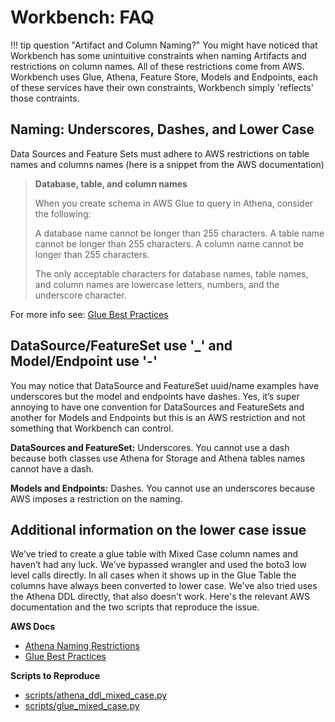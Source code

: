 # Workbench: FAQ

!!! tip question "Artifact and Column Naming?"
    You might have noticed that Workbench has some unintuitive constraints when naming Artifacts and restrictions on column names. All of these restrictions come from AWS. Workbench uses Glue, Athena, Feature Store, Models and Endpoints, each of these services have their own constraints, Workbench simply 'reflects' those contraints.
    
## Naming: Underscores, Dashes, and Lower Case

Data Sources and Feature Sets must adhere to AWS restrictions on table names and columns names (here is a snippet from the AWS documentation)

> **Database, table, and column names**
> 
> When you create schema in AWS Glue to query in Athena, consider the following:
> 
> A database name cannot be longer than 255 characters.
> A table name cannot be longer than 255 characters.
> A column name cannot be longer than 255 characters.
> 
> The only acceptable characters for database names, table names, and column names are lowercase letters, numbers, and the underscore character.

For more info see: [Glue Best Practices](https://docs.aws.amazon.com/athena/latest/ug/glue-best-practices.html#schema-names)

## DataSource/FeatureSet use '_'  and Model/Endpoint use '-'

You may notice that DataSource and FeatureSet uuid/name examples have underscores but the model and endpoints have dashes. Yes, it’s super annoying to have one convention for DataSources and FeatureSets and another for Models and Endpoints but this is an AWS restriction and not something that Workbench can control.

**DataSources and FeatureSet:** Underscores. You cannot use a dash because both classes use Athena for Storage and Athena tables names cannot have a dash.

**Models and Endpoints:** Dashes. You cannot use an underscores because AWS imposes a restriction on the naming.


## Additional information on the lower case issue
We’ve tried to create a glue table with Mixed Case column names and haven’t had any luck. We’ve bypassed wrangler and used the boto3 low level calls directly. In all cases when it shows up in the Glue Table the columns have always been converted to lower case. We've also tried uses the Athena DDL directly, that also doesn't work. Here's the relevant AWS documentation and the two scripts that reproduce the issue.

**AWS Docs**

- [Athena Naming Restrictions](https://docs.aws.amazon.com/athena/latest/ug/tables-databases-columns-names.html)
- [Glue Best Practices](https://docs.aws.amazon.com/athena/latest/ug/glue-best-practices.html#schema-names)

**Scripts to Reproduce**

- [scripts/athena\_ddl\_mixed_case.py](https://github.com/SuperCowPowers/workbench/blob/main/scripts/athena_ddl_mixed_case.py)
- [scripts/glue\_mixed_case.py](https://github.com/SuperCowPowers/workbench/blob/main/scripts/glue_mixed_case.py)

